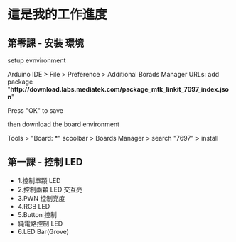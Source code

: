 # 這是我的工作進度
## 第零課 - 安裝 環境
<p>setup evnvironment</p>
<p>Arduino IDE > File > Preference > Additional Borads Manager URLs:
add package "<b>http://download.labs.mediatek.com/package_mtk_linkit_7697_index.json</b>"</p>
<p>Press "OK" to save</p>
<p>then download the board environment</p>
<p>Tools > "Board: *" scoolbar > Boards Manager > search "7697" > install </p>

## 第一課 - 控制 LED 
 - 1.控制單顆 LED
 - 2.控制兩顆 LED 交互亮
 - 3.PWN 控制亮度
 - 4.RGB LED
 - 5.Button 控制
 - 純電路控制 LED
 - 6.LED Bar(Grove)
